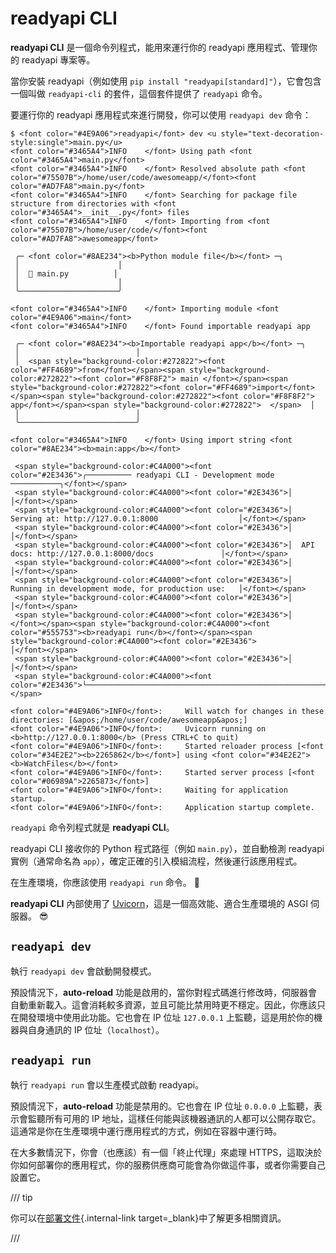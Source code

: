 # readyapi CLI

**readyapi CLI** 是一個命令列程式，能用來運行你的 readyapi 應用程式、管理你的 readyapi 專案等。

當你安裝 readyapi（例如使用 `pip install "readyapi[standard]"`），它會包含一個叫做 `readyapi-cli` 的套件，這個套件提供了 `readyapi` 命令。

要運行你的 readyapi 應用程式來進行開發，你可以使用 `readyapi dev` 命令：

<div class="termy">

```console
$ <font color="#4E9A06">readyapi</font> dev <u style="text-decoration-style:single">main.py</u>
<font color="#3465A4">INFO    </font> Using path <font color="#3465A4">main.py</font>
<font color="#3465A4">INFO    </font> Resolved absolute path <font color="#75507B">/home/user/code/awesomeapp/</font><font color="#AD7FA8">main.py</font>
<font color="#3465A4">INFO    </font> Searching for package file structure from directories with <font color="#3465A4">__init__.py</font> files
<font color="#3465A4">INFO    </font> Importing from <font color="#75507B">/home/user/code/</font><font color="#AD7FA8">awesomeapp</font>

 ╭─ <font color="#8AE234"><b>Python module file</b></font> ─╮
 │                      │
 │  🐍 main.py          │
 │                      │
 ╰──────────────────────╯

<font color="#3465A4">INFO    </font> Importing module <font color="#4E9A06">main</font>
<font color="#3465A4">INFO    </font> Found importable readyapi app

 ╭─ <font color="#8AE234"><b>Importable readyapi app</b></font> ─╮
 │                          │
 │  <span style="background-color:#272822"><font color="#FF4689">from</font></span><span style="background-color:#272822"><font color="#F8F8F2"> main </font></span><span style="background-color:#272822"><font color="#FF4689">import</font></span><span style="background-color:#272822"><font color="#F8F8F2"> app</font></span><span style="background-color:#272822">  </span>  │
 │                          │
 ╰──────────────────────────╯

<font color="#3465A4">INFO    </font> Using import string <font color="#8AE234"><b>main:app</b></font>

 <span style="background-color:#C4A000"><font color="#2E3436">╭────────── readyapi CLI - Development mode ───────────╮</font></span>
 <span style="background-color:#C4A000"><font color="#2E3436">│                                                     │</font></span>
 <span style="background-color:#C4A000"><font color="#2E3436">│  Serving at: http://127.0.0.1:8000                  │</font></span>
 <span style="background-color:#C4A000"><font color="#2E3436">│                                                     │</font></span>
 <span style="background-color:#C4A000"><font color="#2E3436">│  API docs: http://127.0.0.1:8000/docs               │</font></span>
 <span style="background-color:#C4A000"><font color="#2E3436">│                                                     │</font></span>
 <span style="background-color:#C4A000"><font color="#2E3436">│  Running in development mode, for production use:   │</font></span>
 <span style="background-color:#C4A000"><font color="#2E3436">│                                                     │</font></span>
 <span style="background-color:#C4A000"><font color="#2E3436">│  </font></span><span style="background-color:#C4A000"><font color="#555753"><b>readyapi run</b></font></span><span style="background-color:#C4A000"><font color="#2E3436">                                        │</font></span>
 <span style="background-color:#C4A000"><font color="#2E3436">│                                                     │</font></span>
 <span style="background-color:#C4A000"><font color="#2E3436">╰─────────────────────────────────────────────────────╯</font></span>

<font color="#4E9A06">INFO</font>:     Will watch for changes in these directories: [&apos;/home/user/code/awesomeapp&apos;]
<font color="#4E9A06">INFO</font>:     Uvicorn running on <b>http://127.0.0.1:8000</b> (Press CTRL+C to quit)
<font color="#4E9A06">INFO</font>:     Started reloader process [<font color="#34E2E2"><b>2265862</b></font>] using <font color="#34E2E2"><b>WatchFiles</b></font>
<font color="#4E9A06">INFO</font>:     Started server process [<font color="#06989A">2265873</font>]
<font color="#4E9A06">INFO</font>:     Waiting for application startup.
<font color="#4E9A06">INFO</font>:     Application startup complete.
```

</div>

`readyapi` 命令列程式就是 **readyapi CLI**。

readyapi CLI 接收你的 Python 程式路徑（例如 `main.py`），並自動檢測 readyapi 實例（通常命名為 `app`），確定正確的引入模組流程，然後運行該應用程式。

在生產環境，你應該使用 `readyapi run` 命令。 🚀

**readyapi CLI** 內部使用了 <a href="https://www.uvicorn.org" class="external-link" target="_blank">Uvicorn</a>，這是一個高效能、適合生產環境的 ASGI 伺服器。 😎

## `readyapi dev`

執行 `readyapi dev` 會啟動開發模式。

預設情況下，**auto-reload** 功能是啟用的，當你對程式碼進行修改時，伺服器會自動重新載入。這會消耗較多資源，並且可能比禁用時更不穩定。因此，你應該只在開發環境中使用此功能。它也會在 IP 位址 `127.0.0.1` 上監聽，這是用於你的機器與自身通訊的 IP 位址（`localhost`）。

## `readyapi run`

執行 `readyapi run` 會以生產模式啟動 readyapi。

預設情況下，**auto-reload** 功能是禁用的。它也會在 IP 位址 `0.0.0.0` 上監聽，表示會監聽所有可用的 IP 地址，這樣任何能與該機器通訊的人都可以公開存取它。這通常是你在生產環境中運行應用程式的方式，例如在容器中運行時。

在大多數情況下，你會（也應該）有一個「終止代理」來處理 HTTPS，這取決於你如何部署你的應用程式，你的服務供應商可能會為你做這件事，或者你需要自己設置它。

/// tip

你可以在[部署文件](deployment/index.md){.internal-link target=_blank}中了解更多相關資訊。

///
